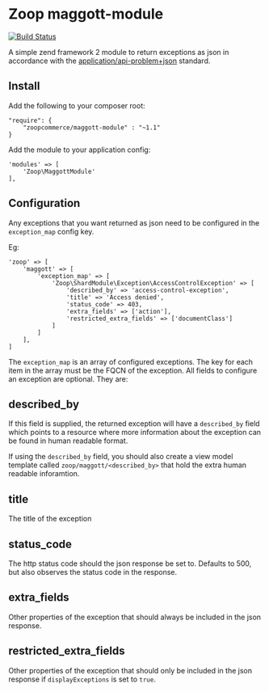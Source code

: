 Zoop maggott-module
===================

[![Build Status](https://secure.travis-ci.org/zoopcommerce/maggott-module.png)](http://travis-ci.org/zoopcommerce/maggott-module)

A simple zend framework 2 module to return exceptions as json in accordance with the <a href="http://tools.ietf.org/html/draft-nottingham-http-problem-02">application/api-problem+json</a> standard.

Install
-------

Add the following to your composer root:

    "require": {
        "zoopcommerce/maggott-module" : "~1.1"
    }

Add the module to your application config:

    'modules' => [
        'Zoop\MaggottModule'
    ],

Configuration
-------------

Any exceptions that you want returned as json need to be configured in the `exception_map` config key.

Eg:

    'zoop' => [
        'maggott' => [
            'exception_map' => [
                'Zoop\ShardModule\Exception\AccessControlException' => [
                    'described_by' => 'access-control-exception',
                    'title' => 'Access denied',
                    'status_code' => 403,
                    'extra_fields' => ['action'],
                    'restricted_extra_fields' => ['documentClass']
                ]
            ]
        ],
    ]

The `exception_map` is an array of configured exceptions. The key for each item in the array must be the FQCN of the exception. All fields to configure an exception are optional. They are:

described_by
------------
If this field is supplied, the returned exception will have a `described_by` field which points to a resource where more information about the exception can be found in human readable format.

If using the `described_by` field, you should also create a view model template called `zoop/maggott/<described_by>` that hold the extra human readable inforamtion.

title
-----
The title of the exception

status_code
-----------
The http status code should the json response be set to. Defaults to 500, but also observes the status code in the response.

extra_fields
----------------
Other properties of the exception that should always be included in the json response.

restricted_extra_fields
---------------------------
Other properties of the exception that should only be included in the json response if `displayExceptions` is set to `true`.
